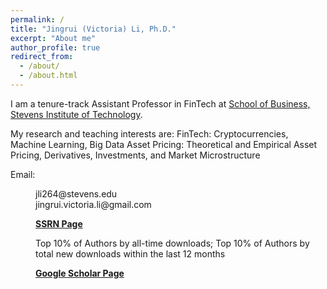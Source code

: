 ```yaml
---
permalink: /
title: "Jingrui (Victoria) Li, Ph.D."
excerpt: "About me"
author_profile: true
redirect_from: 
  - /about/
  - /about.html
---
```


I am a tenure-track Assistant Professor in FinTech at [School of Business, Stevens Institute of Technology](https://www.stevens.edu/school-business). 

  My research and teaching interests are: 
  FinTech: Cryptocurrencies, Machine Learning, Big Data
  Asset Pricing: Theoretical and Empirical Asset Pricing, Derivatives, Investments, and Market Microstructure

Email:
<dd>jli264@stevens.edu
<dd>jingrui.victoria.li@gmail.com

**[SSRN Page](https://papers.ssrn.com/sol3/cf_dev/AbsByAuth.cfm?per_id=2291123)**

  Top 10% of Authors by all-time downloads; 
  Top 10% of Authors by total new downloads within the last 12 months

**[Google Scholar Page](https://scholar.google.com/citations?user=repX8TEAAAAJ&hl=en&authuser=1)**


